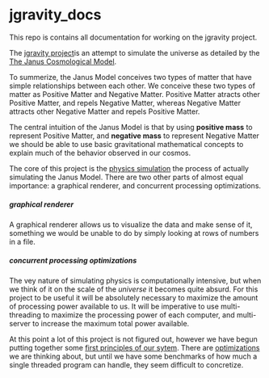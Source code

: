 # jgravity_docs

This repo is contains all documentation for working on the jgravity project.

The [jgravity project](https://drive.google.com/open?id=0B-1wnpl3HILiNFM4VXhBeVE4UUE)is an attempt to simulate the universe as detailed by the [The	Janus	Cosmological	Model](https://www.savoir-sans-frontieres.com/JPP/telechargeables/English/janus/The%20Janus%20Cosmological%20Model.pdf).

To summerize, the Janus Model conceives two types of matter that have simple relationships between each other. We conceive these two types of matter as Positive Matter and Negative Matter. Positive Matter atracts other Positive Matter, and repels Negative Matter, whereas Negative Matter attracts other Negative Matter and repels Positive Matter. 

The central intuition of the Janus Model is that by using **positive mass** to represent Positive Matter, and **negative mass** to represent Negative Matter we should be able to use basic gravitational mathematical concepts to explain much of the behavior observed in our cosmos.

The core of this project is the [physics simulation](https://github.com/all-hack/jgravity_docs/blob/master/physics_simulation.md) the process of actually simulating the Janus Model. There are two other parts of almost equal importance: a graphical renderer, and concurrent processing optimizations.

##### graphical renderer
A graphical renderer allows us to visualize the data and make sense of it, something we would be unable to do by simply looking at rows of numbers in a file.



##### concurrent processing optimizations
The vey nature of simulating physics is computationally intensive, but when we think of it on the scale of the *universe* it becomes quite absurd. For this project to be useful it will be absolutely necessary to maximize the amount of processing power available to us. It will be imperative to use multi-threading to maximize the processing power of each computer, and multi-server to increase the maximum total power available.

At this point a lot of this project is not figured out, however we have begun putting together some [first principles of our sytem](https://github.com/all-hack/jgravity_docs/blob/master/first_principles.md). There are [optimizations](https://github.com/all-hack/jgravity_docs/blob/master/optimizations.md) we are thinking about, but until we have some benchmarks of how much a single threaded program can handle, they seem difficult to concretize.









